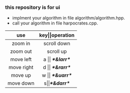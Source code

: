### this repository is for ui
- implment your algorithm in file algorithm/algorithm.hpp.
- call your algorithm in file harpocrates.cpp.

|    use     |    key\|\|operation    |
| :--------: | :--------------------: |
|  zoom in   |      scroll down       |
|  zoom out  |       scroll up        |
| move left  | a \|\| ***\*&larr\**** |
| move right | d \|\| ***\*&rarr\**** |
|  move up   | w \|\| ***\*&uarr\**** |
| move down  |  s\|\|***\*&darr\****  |

